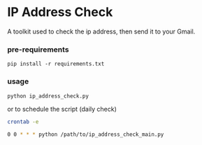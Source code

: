 IP Address Check
===

A toolkit used to check the ip address, then send it to your Gmail.

### pre-requirements
```
pip install -r requirements.txt
```

### usage

```bash
python ip_address_check.py
```

or to schedule the script (daily check)
```bash
crontab -e

0 0 * * * python /path/to/ip_address_check_main.py

```

